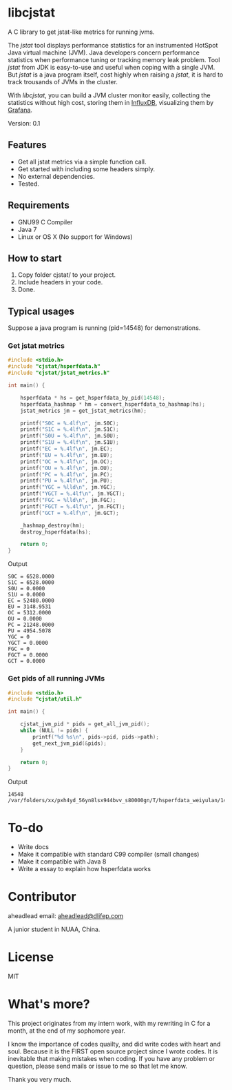 # libcjstat

A C library to get jstat-like metrics for running jvms.

The _jstat_ tool displays performance statistics for an instrumented HotSpot Java
virtual machine (JVM). Java developers concern performance statistics when
performance tuning or tracking memory leak problem. Tool _jstat_ from JDK is
easy-to-use and useful when coping with a single JVM. But _jstat_ is a java
program itself, cost highly when raising a _jstat_, it is hard to track trousands
of JVMs in the cluster. 

With _libcjstat_, you can build a JVM cluster monitor easily, collecting the
statistics without high cost, storing them in [InfluxDB](https://influxdb.com),
visualizing them by [Grafana](http://grafana.org).

Version: 0.1

## Features

* Get all jstat metrics via a simple function call.
* Get started with including some headers simply.
* No external dependencies.
* Tested.

## Requirements

* GNU99 C Compiler
* Java 7
* Linux or OS X (No support for Windows)

## How to start

1.  Copy folder cjstat/ to your project.
2.  Include headers in your code.
3.  Done.

## Typical usages

Suppose a java program is running (pid=14548) for demonstrations.

### Get jstat metrics

```c
#include <stdio.h>
#include "cjstat/hsperfdata.h"
#include "cjstat/jstat_metrics.h"

int main() {

    hsperfdata * hs = get_hsperfdata_by_pid(14548);
    hsperfdata_hashmap * hm = convert_hsperfdata_to_hashmap(hs);
    jstat_metrics jm = get_jstat_metrics(hm);

    printf("S0C = %.4lf\n", jm.S0C);
    printf("S1C = %.4lf\n", jm.S1C);
    printf("S0U = %.4lf\n", jm.S0U);
    printf("S1U = %.4lf\n", jm.S1U);
    printf("EC = %.4lf\n", jm.EC);
    printf("EU = %.4lf\n", jm.EU);
    printf("OC = %.4lf\n", jm.OC);
    printf("OU = %.4lf\n", jm.OU);
    printf("PC = %.4lf\n", jm.PC);
    printf("PU = %.4lf\n", jm.PU);
    printf("YGC = %lld\n", jm.YGC);
    printf("YGCT = %.4lf\n", jm.YGCT);
    printf("FGC = %lld\n", jm.FGC);
    printf("FGCT = %.4lf\n", jm.FGCT);
    printf("GCT = %.4lf\n", jm.GCT);

    _hashmap_destroy(hm);
    destroy_hsperfdata(hs);

    return 0;
}

```

Output

```
S0C = 6528.0000
S1C = 6528.0000
S0U = 0.0000
S1U = 0.0000
EC = 52480.0000
EU = 3148.9531
OC = 5312.0000
OU = 0.0000
PC = 21248.0000
PU = 4954.5078
YGC = 0
YGCT = 0.0000
FGC = 0
FGCT = 0.0000
GCT = 0.0000
``` 

### Get pids of all running JVMs

```c
#include <stdio.h>
#include "cjstat/util.h"

int main() {

    cjstat_jvm_pid * pids = get_all_jvm_pid();
    while (NULL != pids) {
        printf("%d %s\n", pids->pid, pids->path);
        get_next_jvm_pid(&pids);
    }

    return 0;
}
```
Output

```
14548 /var/folders/xx/pxh4yd_56yn8lsx944bvv_s80000gn/T/hsperfdata_weiyulan/14548
```

# To-do

* Write docs
* Make it compatible with standard C99 compiler (small changes)
* Make it compatible with Java 8
* Write a essay to explain how hsperfdata works

# Contributor

aheadlead
email: aheadlead@dlifep.com

A junior student in NUAA, China.

# License

MIT

# What's more?

This project originates from my intern work, with my rewriting in C for a
month, at the end of my sophomore year.

I know the importance of codes quailty, and did write codes with heart and soul.
Because it is the FIRST open source project since I wrote codes. It is inevitable
that making mistakes when coding. If you have any problem or question, please
send mails or issue to me so that let me know. 

Thank you very much.


